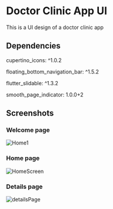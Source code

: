 # Doctor Clinic App UI
This is a UI design of a doctor clinic app 


## Dependencies 
cupertino_icons: ^1.0.2

floating_bottom_navigation_bar: ^1.5.2

flutter_slidable: ^1.3.2

smooth_page_indicator: 1.0.0+2


## Screenshots

### Welcome page 
![Home1](https://user-images.githubusercontent.com/80047364/186949049-bad4517c-56fb-401a-8b84-b10006960c95.png)

### Home page
![HomeScreen](https://user-images.githubusercontent.com/80047364/186665540-af90ab42-4d4a-413e-9aaf-5f7e32cd52d1.png)

### Details page
![detailsPage](https://user-images.githubusercontent.com/80047364/186665748-e5228766-ff4a-45ff-9c97-00809f86bfad.png)
